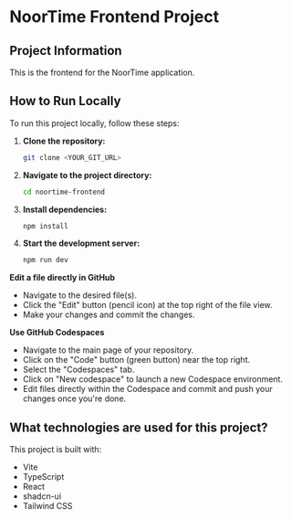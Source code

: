 # NoorTime Frontend Project

## Project Information

This is the frontend for the NoorTime application.

## How to Run Locally

To run this project locally, follow these steps:

1.  **Clone the repository:**
    ```sh
    git clone <YOUR_GIT_URL>
    ```
2.  **Navigate to the project directory:**
    ```sh
    cd noortime-frontend
    ```
3.  **Install dependencies:**
    ```sh
    npm install
    ```
4.  **Start the development server:**
    ```sh
    npm run dev
    ```

**Edit a file directly in GitHub**

- Navigate to the desired file(s).
- Click the "Edit" button (pencil icon) at the top right of the file view.
- Make your changes and commit the changes.

**Use GitHub Codespaces**

- Navigate to the main page of your repository.
- Click on the "Code" button (green button) near the top right.
- Select the "Codespaces" tab.
- Click on "New codespace" to launch a new Codespace environment.
- Edit files directly within the Codespace and commit and push your changes once you're done.

## What technologies are used for this project?

This project is built with:

- Vite
- TypeScript
- React
- shadcn-ui
- Tailwind CSS


